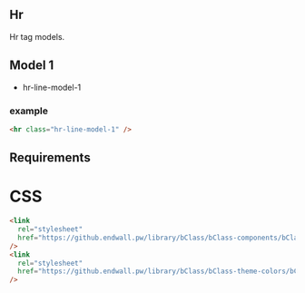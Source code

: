 ## Hr

Hr tag models.

## Model 1

- hr-line-model-1

### example

```html
<hr class="hr-line-model-1" />
```

## Requirements

# CSS

```html
<link
  rel="stylesheet"
  href="https://github.endwall.pw/library/bClass/bClass-components/bClass-components.css"
/>
<link
  rel="stylesheet"
  href="https://github.endwall.pw/library/bClass/bClass-theme-colors/bClass-theme-colors.css"
/>
```
